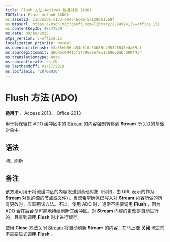 ```yaml
---
title: Flush 方法-ActiveX 数据对象 (ADO)
TOCTitle: Flush method (ADO)
ms:assetid: c167e3b1-c133-ce45-6cee-5a1280a1568f
ms:mtpsurl: https://msdn.microsoft.com/library/JJ249941(v=office.15)
ms:contentKeyID: 48547529
ms.date: 09/18/2015
mtps_version: v=office.15
localization_priority: Normal
ms.openlocfilehash: e2a55eb66c454d510d53083c495326548eda08af
ms.sourcegitcommit: d6695c94415fa47952ee7961a69660abc0904434
ms.translationtype: Auto
ms.contentlocale: zh-CN
ms.lasthandoff: 01/17/2019
ms.locfileid: "28708030"
---
```

# <a name="flush-method-ado"></a>Flush 方法 (ADO)


**适用于**： Access 2013、 Office 2013

用于将保留在 ADO 缓冲区中的 [Stream](stream-object-ado.md) 的内容强制转移到 **Stream** 所关联的基础对象中。

## <a name="syntax"></a>语法

*流*。刷新

## <a name="remarks"></a>备注

该方法可用于将流缓冲区的内容发送到基础对象（例如，由 URL 表示的作为 **Stream** 对象的源的节点或文件）。当您希望确保已写入对 **Stream** 内容所做的所有更改时，应调用该方法。不过，使用 ADO 时，通常不需要调用 **Flush** ，因为 ADO 会在后台尽可能地持续刷新其缓冲区。对 **Stream** 内容的更改是自动进行的，且直到调用 **Flush** 时才进行缓存。

使用 **Close** 方法关闭 [Stream](close-method-ado.md) 将自动刷新 **Stream** 的内容；在马上要 **关闭** 流之前不需要显式调用 **Flush** 。

